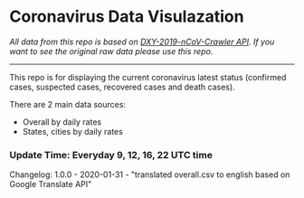 # Coronavirus Data Visulazation

*All data from this repo is based on [DXY-2019-nCoV-Crawler API](https://github.com/BlankerL/DXY-2019-nCoV-Crawler). If you want to see the original raw data please use this repo.*

_______________

This repo is for displaying the current coronavirus latest status (confirmed cases, suspected cases, recovered cases and death cases).


There are 2 main data sources:

* Overall by daily rates
* States, cities by daily rates


### Update Time: Everyday 9, 12, 16, 22 UTC time

Changelog:
1.0.0 - 2020-01-31 - "translated overall.csv to english based on Google Translate API"


